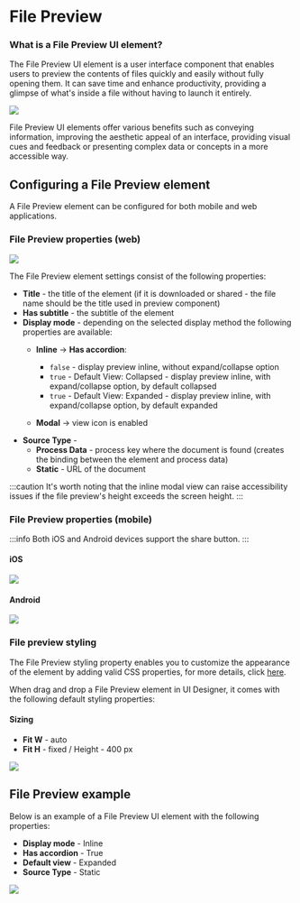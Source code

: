 # File Preview

### What is a File Preview UI element?

The File Preview UI element is a user interface component that enables users to preview the contents of files quickly and easily without fully opening them. It can save time and enhance productivity, providing a glimpse of what's inside a file without having to launch it entirely.

![](https://s3.eu-west-1.amazonaws.com/docx.flowx.ai/3.2/doc_preview_upload.gif)

File Preview UI elements offer various benefits such as conveying information, improving the aesthetic appeal of an interface, providing visual cues and feedback or presenting complex data or concepts in a more accessible way.

## Configuring a File Preview element

A File Preview element can be configured for both mobile and web applications.

### File Preview properties (web)

![](https://s3.eu-west-1.amazonaws.com/docx.flowx.ai/3.2/doc_preview_upload.gif)

The File Preview element settings consist of the following properties:

* **Title** - the title of the element (if it is downloaded or shared - the file name should be the title used in preview component)
* **Has subtitle** - the subtitle of the element
* **Display mode** - depending on the selected display method the following properties are available:
    * **Inline** → **Has accordion**:  
        * `false` - display preview inline, without expand/collapse option
        * `true` - Default View: Collapsed - display preview inline, with expand/collapse option, by default collapsed
        * `true` - Default View: Expanded - display preview inline, with expand/collapse option, by default expanded

    * **Modal** → view icon is enabled 
* **Source Type** - 
    * **Process Data** - process key where the document is found (creates the binding between the element and process data)
    * **Static** - URL of the document

:::caution
It's worth noting that the inline modal view can raise accessibility issues if the file preview's height exceeds the screen height.
:::


### File Preview properties (mobile)



:::info
Both iOS and Android devices support the share button.
:::

#### iOS

<div className= "gif-scaled">

![](https://s3.eu-west-1.amazonaws.com/docx.flowx.ai/3.2/doc_preview_ios.gif)

</div>

#### Android

<div className= "gif-scaled">

![](https://s3.eu-west-1.amazonaws.com/docx.flowx.ai/3.2/doc_preview_android.gif)

</div>
    
### File preview styling

The File Preview styling property enables you to customize the appearance of the element by adding valid CSS properties, for more details, click [here](../../ui-designer/ui-designer.md#styling).

When drag and drop a File Preview element in UI Designer, it comes with the following default styling properties:

#### Sizing

* **Fit W** - auto
* **Fit H** - fixed / Height - 400 px

![](https://s3.eu-west-1.amazonaws.com/docx.flowx.ai/3.2/doc_preview_styling.png)


## File Preview example

Below is an example of a File Preview UI element with the following properties:

* **Display mode** - Inline
* **Has accordion** - True
* **Default view** - Expanded
* **Source Type** - Static

![](https://s3.eu-west-1.amazonaws.com/docx.flowx.ai/3.2/doc_preview_example.gif)
